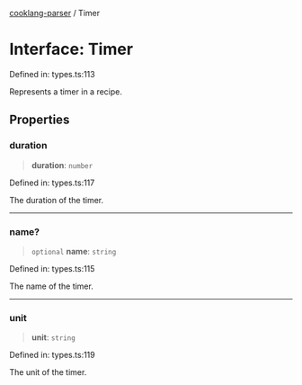 [cooklang-parser](../globals.md) / Timer

# Interface: Timer

Defined in: types.ts:113

Represents a timer in a recipe.

## Properties

### duration

> **duration**: `number`

Defined in: types.ts:117

The duration of the timer.

***

### name?

> `optional` **name**: `string`

Defined in: types.ts:115

The name of the timer.

***

### unit

> **unit**: `string`

Defined in: types.ts:119

The unit of the timer.
